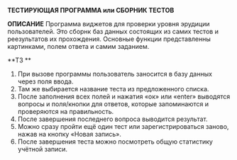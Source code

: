 **ТЕСТИРУЮЩАЯ ПРОГРАММА или СБОРНИК ТЕСТОВ**



**ОПИСАНИЕ**
Программа виджетов для проверки уровня эрудиции пользователей. Это сборнк баз данных состоящих из самих тестов и реезультатов их прохождения. Основные функции представленны картинками, полем ответа и самим заданием.


**ТЗ **
1.	При вызове программы пользователь заносится в базу данных через поля ввода.
2.	Там же выбирается название теста из предложенного списка.
3.	После заполнения всех полей и нажатия «ок» или «enter» выводятся вопросы и поля/кнопки для ответов, которые запоминаются и проверяются на правильность.
4.	После завершения последнего вопроса выводится результат.
5.	Можно сразу пройти ещё один тест или зарегистрироваться заново, нажав на кнопку «Новая запись».
6.	После завершения теста можно посмотреть общую статистику учётной записи.
